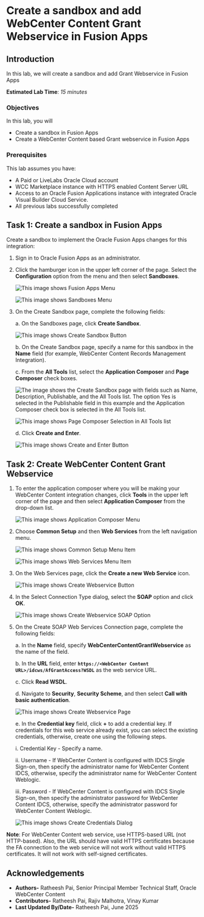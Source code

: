 # Create a sandbox and add WebCenter Content Grant Webservice in Fusion Apps

## Introduction

In this lab, we will create a sandbox and add Grant Webservice in Fusion Apps

**Estimated Lab Time**: *15 minutes*

### Objectives

In this lab, you will

- Create a sandbox in Fusion Apps
- Create a WebCenter Content based Grant webservice in Fusion Apps

### Prerequisites

This lab assumes you have:

- A Paid or LiveLabs Oracle Cloud account
- WCC Marketplace instance with HTTPS enabled Content Server URL
- Access to an Oracle Fusion Applications instance with integrated Oracle Visual Builder Cloud Service.
- All previous labs successfully completed

## Task 1: Create a sandbox in Fusion Apps

Create a sandbox to implement the Oracle Fusion Apps changes for this integration:

1. Sign in to Oracle Fusion Apps as an administrator.

2. Click the hamburger icon in the upper left corner of the page. Select the **Configuration** option from the menu and then select **Sandboxes**.

   ![This image shows Fusion Apps Menu](images/fa-menu.png "Fusion Apps Menu")

   ![This image shows Sandboxes Menu](images/sandboxes-menu.png "Sandboxes Menu")

3. On the Create Sandbox page, complete the following fields:

    a.  On the Sandboxes page, click **Create Sandbox**.

    ![This image shows Create Sandbox Button](images/sandbox-create.png "Create Sandbox Button")

    b.  On the Create Sandbox page, specify a name for this sandbox in the **Name** field (for example, WebCenter Content Records Management Integration).

    c.  From the **All Tools** list, select the **Application Composer** and **Page Composer** check boxes.

    ![The image shows the Create Sandbox page with fields such as Name, Description, Publishable, and the All Tools list. The option Yes is selected in the Publishable field in this example and the Application Composer check box is selected in the All Tools list.](./images/sandbox-1.png "The image shows the Create Sandbox page with fields such as Name, Description, Publishable, and the All Tools list. The option Yes is selected in the Publishable field in this example and the Application Composer check box is selected in the All Tools list.")

    ![This image shows Page Composer Selection in All Tools list](images/sandbox-2.png "Page Composer Selection in All Tools list")

    d.  Click **Create and Enter**.

    ![This image shows Create and Enter Button](images/sandbox-3.png "Create and Enter Button")

## Task 2: Create WebCenter Content Grant Webservice

1. To enter the application composer where you will be making your WebCenter Content integration changes, click **Tools** in the upper left corner of the page and then select **Application Composer** from the drop-down list.

   ![This image shows Application Composer Menu](images/app-composer.png "Application Composer Menu")

2. Choose **Common Setup** and then **Web Services** from the left navigation menu.

   ![This image shows Common Setup Menu Item](images/common-setup.png "Common Setup Menu Item")

   ![This image shows Web Services Menu Item](images/webservices-menu.png "Web Services Menu Item")

3. On the Web Services page, click the **Create a new Web Service** icon.

   ![This image shows Create Webservice Button](images/webservices-create.png "Create Webservice Button")

4. In the Select Connection Type dialog, select the **SOAP** option and click **OK**.

   ![This image shows Create Webservice SOAP Option](images/ws-soap-option.png "Create Webservice SOAP Option")

5. On the Create SOAP Web Services Connection page, complete the following fields:

    a.  In the **Name** field, specify **WebCenterContentGrantWebservice** as the name of the field.

    b.  In the **URL** field, enter **`https://<WebCenter Content URL>/idcws/AfGrantAccess?WSDL`** as the web service URL.

    c.  Click **Read WSDL**.

    d.  Navigate to **Security**, **Security Scheme**, and then select **Call with basic authentication**.

    ![This image shows Create Webservice Page](images/ws-create-fields.png "Create Webservice Page")

    e.  In the **Credential key** field, click **+** to add a credential key. If credentials for this web service already exist, you can select the existing credentials, otherwise, create one using the following steps.

     i.  Credential Key - Specify a name.

     ii. Username - If WebCenter Content is configured with IDCS Single Sign-on, then specify the administrator name for WebCenter Content IDCS, otherwise, specify the administrator name for WebCenter Content Weblogic.

     iii. Password - If WebCenter Content is configured with IDCS Single Sign-on, then specify the administrator password for WebCenter Content IDCS, otherwise, specify the administrator password for WebCenter Content Weblogic.

     ![This image shows Create Credentials Dialog](images/ws-credentials.png "Create Credentials Dialog")

**Note**: For WebCenter Content web service, use HTTPS-based URL (not HTTP-based). Also, the URL should have valid HTTPS certificates because the FA connection to the web service will not work without valid HTTPS certificates. It will not work with self-signed certificates.

## Acknowledgements

- **Authors-** Ratheesh Pai, Senior Principal Member Technical Staff, Oracle WebCenter Content
- **Contributors-** Ratheesh Pai, Rajiv Malhotra, Vinay Kumar
- **Last Updated By/Date-** Ratheesh Pai, June 2025
